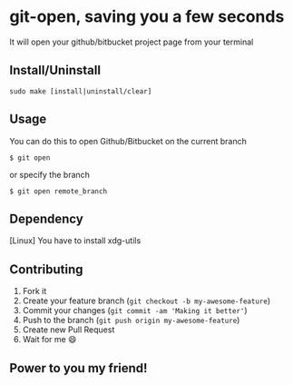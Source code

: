 # git-open, saving you a few seconds


It will open your github/bitbucket project page from your terminal

## Install/Uninstall

```shell
sudo make [install|uninstall/clear]
```

## Usage

You can do this to open Github/Bitbucket on the current branch

    $ git open

or specify the branch

    $ git open remote_branch

## Dependency

[Linux] You have to install xdg-utils

## Contributing

1. Fork it
2. Create your feature branch (`git checkout -b my-awesome-feature`)
3. Commit your changes (`git commit -am 'Making it better'`)
4. Push to the branch (`git push origin my-awesome-feature`)
5. Create new Pull Request
6. Wait for me :smile:

## Power to you my friend!
